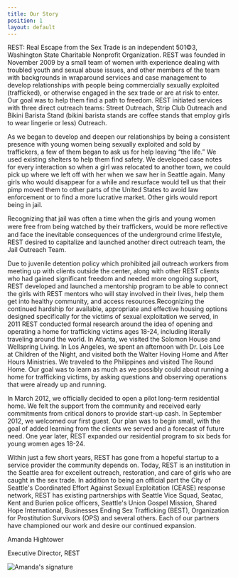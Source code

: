 ```yaml
---
title: Our Story
position: 1
layout: default
---
```


REST: Real Escape from the Sex Trade is an independent 501©3, Washington State Charitable Nonprofit Organization. REST was founded in November 2009 by a small team of women with experience dealing with troubled youth and sexual abuse issues, and other members of the team with backgrounds in wraparound services and case management to develop relationships with people being commercially sexually exploited (trafficked), or otherwise engaged in the sex trade or are at risk to enter. Our goal was to help them find a path to freedom. REST initiated services with three direct outreach teams: Street Outreach, Strip Club Outreach and Bikini Barista Stand (bikini barista stands are coffee stands that employ girls to wear lingerie or less) Outreach.

As we began to develop and deepen our relationships by being a consistent presence with young women being sexually exploited and sold by traffickers, a few of them began to ask us for help leaving “the life.” We used existing shelters to help them find safety. We developed case notes for every interaction so when a girl was relocated to another town, we could pick up where we left off with her when we saw her in Seattle again. Many girls who would disappear for a while and resurface would tell us that their pimp moved them to other parts of the United States to avoid law enforcement or to find a more lucrative market. Other girls would report being in jail.

Recognizing that jail was often a time when the girls and young women were free from being watched by their traffickers, would be more reﬂective and face the inevitable consequences of the underground crime lifestyle, REST desired to capitalize and launched another direct outreach team, the Jail Outreach Team.

Due to juvenile detention policy which prohibited jail outreach workers from meeting up with clients outside the center, along with other REST clients who had gained significant freedom and needed more ongoing support, REST developed and launched a mentorship program to be able to connect the girls with REST mentors who will stay involved in their lives, help them get into healthy community, and access resources.Recognizing the continued hardship for available, appropriate and effective housing options designed specifically for the victims of sexual exploitation we served, in 2011 REST conducted formal research around the idea of opening and operating a home for trafficking victims ages 18-24, including literally traveling around the world. In Atlanta, we visited the Solomon House and Wellspring Living. In Los Angeles, we spent an afternoon with Dr. Lois Lee at Children of the Night, and visited both the Walter Hoving Home and After Hours Ministries. We traveled to the Philippines and visited The Round Home. Our goal was to learn as much as we possibly could about running a home for trafficking victims, by asking questions and observing operations that were already up and running.

In March 2012, we officially decided to open a pilot long-term residential home. We felt the support from the community and received early commitments from critical donors to provide start-up cash. In September 2012, we welcomed our first guest. Our plan was to begin small, with the goal of added learning from the clients we served and a forecast of future need. One year later, REST expanded our residential program to six beds for young women ages 18-24.

Within just a few short years, REST has gone from a hopeful startup to a service provider the community depends on. Today, REST is an institution in the Seattle area for excellent outreach, restoration, and care of girls who are caught in the sex trade. In addition to being an official part the City of Seattle's Coordinated Effort Against Sexual Exploitation (CEASE) response network, REST has existing partnerships with Seattle Vice Squad, Seatac, Kent and Burien police officers, Seattle's Union Gospel Mission, Shared Hope International, Businesses Ending Sex Trafficking (BEST), Organization for Prostitution Survivors (OPS) and several others. Each of our partners have championed our work and desire our continued expansion.

Amanda Hightower

Executive Director, REST

![Amanda's signature](/uploads/signature.png)
